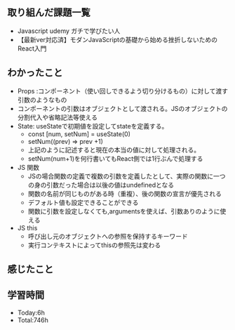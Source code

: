 ## 取り組んだ課題一覧
- Javascript udemy ガチで学びたい人
- 【最新ver対応済】モダンJavaScriptの基礎から始める挫折しないためのReact入門
## わかったこと
- Props :コンポーネント（使い回しできるよう切り分けるもの）に対して渡す引数のようなもの
- コンポーネントの引数はオブジェクトとして渡される。JSのオブジェクトの分割代入や省略記法等使える
- State: useStateで初期値を設定してstateを定義する。
  - const [num, setNum] = useState(0)
  - setNum((prev) => prev +1)
  - 上記のように記述すると現在の本当の値に対して処理される。
  - setNum(num+1)を何行書いてもReact側では1行ぶんで処理する
- JS 関数
  - JSの場合関数の定義で複数の引数を定義したとして、実際の関数に一つの身の引数だった場合は以後の値はundefinedとなる
  - 関数の名前が同じものがある時（重複）、後の関数の宣言が優先される
  - デフォルト値も設定できることができる
  - 関数に引数を設定しなくても,argumentsを使えば、引数ありのように使える
- JS this
  - 呼び出し元のオブジェクトへの参照を保持するキーワード
  - 実行コンテキストによってthisの参照先は変わる
## 感じたこと

## 学習時間
- Today:6h
- Total:746h
